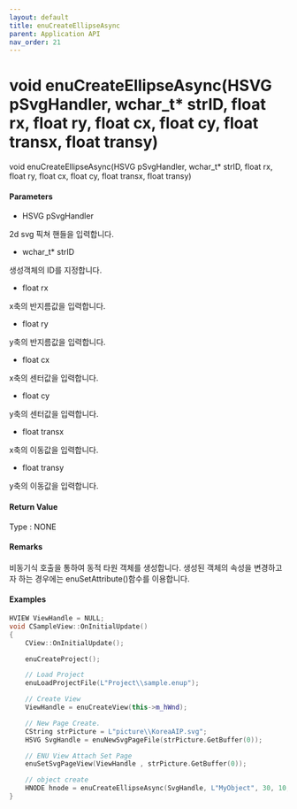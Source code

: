 ```yaml
---
layout: default
title: enuCreateEllipseAsync
parent: Application API
nav_order: 21
---
```

# void enuCreateEllipseAsync\(HSVG pSvgHandler, wchar\_t\* strID, float rx, float ry, float cx, float cy, float transx, float transy\)

void enuCreateEllipseAsync\(HSVG pSvgHandler, wchar\_t\* strID, float rx, float ry, float cx, float cy, float transx, float transy\)

#### Parameters

* HSVG pSvgHandler

2d svg 픽쳐 핸들을 입력합니다.

* wchar\_t\* strID

생성객체의 ID를 지정합니다.

* float rx

x축의 반지름값을 입력합니다.

* float ry

y축의 반지름값을 입력합니다.

* float cx

x축의 센터값을 입력합니다.

* float cy

y축의 센터값을 입력합니다.

* float transx

x축의 이동값을 입력합니다.

* float transy

y축의 이동값을 입력합니다.

#### Return Value

Type : NONE

#### Remarks

비동기식 호출을 통하여 동적 타원 객체를 생성합니다. 생성된 객체의 속성을 변경하고자 하는 경우에는 enuSetAttribute\(\)함수를 이용합니다.

#### Examples

```cpp
HVIEW ViewHandle = NULL; 
void CSampleView::OnInitialUpdate() 
{ 
    CView::OnInitialUpdate(); 

    enuCreateProject(); 

    // Load Project
    enuLoadProjectFile(L"Project\\sample.enup"); 

    // Create View
    ViewHandle = enuCreateView(this->m_hWnd); 

    // New Page Create. 
    CString strPicture = L"picture\\KoreaAIP.svg"; 
    HSVG SvgHandle = enuNewSvgPageFile(strPicture.GetBuffer(0)); 

    // ENU View Attach Set Page 
    enuSetSvgPageView(ViewHandle , strPicture.GetBuffer(0)); 

    // object create
    HNODE hnode = enuCreateEllipseAsync(SvgHandle, L"MyObject", 30, 10, 10, 0, 0);
}
```



